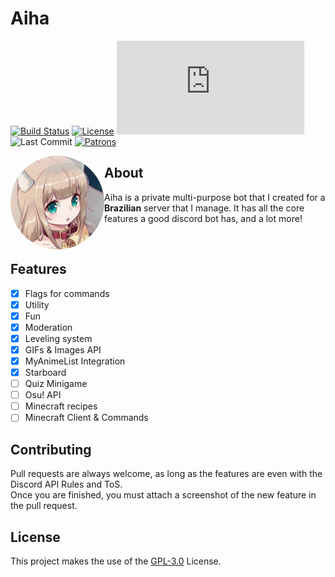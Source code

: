Aiha
=======
[![Build Status](https://img.shields.io/travis/Kevinwkz/Aiha/master?style=for-the-badge)](https://travis-ci.org/Kevinwkz/Aiha)
[![License](https://img.shields.io/github/license/Kevinwkz/Aiha?style=for-the-badge)](LICENSE)
[![Node Version](https://img.shields.io/node/v/discord.js?style=for-the-badge)](https://nodejs.org/)
![Last Commit](https://img.shields.io/github/last-commit/Kevinwkz/Aiha/master?color=%23038cfc&style=for-the-badge)
[![Patrons](https://img.shields.io/endpoint.svg?url=https%3A%2F%2Fshieldsio-patreon.herokuapp.com%2FKevinwkz&style=for-the-badge)](https://www.patreon.com/Kevinwkz)

<img align="left" width="150" height="150" src="/Assets/Images/avatar.png" style="border-radius: 50%">

About
----

Aiha is a private multi-purpose bot that I created for a **Brazilian** server that I manage.
It has all the core features a good discord bot has, and a lot more!

<br>

Features
--------

- [x] Flags for commands
- [x] Utility
- [x] Fun
- [x] Moderation
- [x] Leveling system
- [x] GIFs & Images API
- [x] MyAnimeList Integration
- [x] Starboard
- [ ] Quiz Minigame
- [ ] Osu! API
- [ ] Minecraft recipes
- [ ] Minecraft Client & Commands

Contributing
------------
Pull requests are always welcome, as long as the features are even with the Discord API Rules and ToS.<br>
Once you are finished, you must attach a screenshot of the new feature in the pull request.

License
-------
This project makes the use of the [GPL-3.0](https://www.gnu.org/licenses/gpl-3.0.en.html) License.
